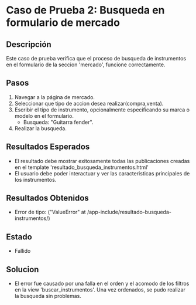 # Caso de Prueba 2: Busqueda en formulario de mercado

## Descripción
Este caso de prueba verifica que el proceso de busqueda de instrumentos en el formulario de la seccion 'mercado', funcione correctamente.

## Pasos
1. Navegar a la página de mercado.
2. Seleccionar que tipo de accion desea realizar(compra,venta).
3. Escribir el tipo de instrumento, opcionalmente especificando su marca o modelo en el formulario.
    - Busqueda: "Guitarra fender". 
4. Realizar la busqueda.

## Resultados Esperados
- El resultado debe mostrar exitosamente todas las publicaciones creadas en el template 'resultado_busqueda_instrumentos.html'
- El usuario debe poder interactuar y ver las caracteristicas principales de los instrumentos.

## Resultados Obtenidos
- Error de tipo: ("ValueError" at /app-include/resultado-busqueda-instrumentos/)

## Estado
- Fallido

## Solucion
- El error fue causado por una falla en el orden y el acomodo de los filtros en la view 'buscar_instrumentos'. Una vez ordenados, se pudo realizar la busqueda sin problemas.